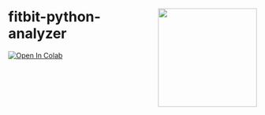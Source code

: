
<h1>
<img src="https://raw.githubusercontent.com/Sunwood-ai-labs/fitbit-python-analyzer/main/docs/icon.png" height=200px align="right"/>
fitbit-python-analyzer <br>
</h1>


[![Open In Colab](https://colab.research.google.com/assets/colab-badge.svg)](https://colab.research.google.com/github/googlecolab/colabtools/blob/master/notebooks/colab-github-demo.ipynb)


